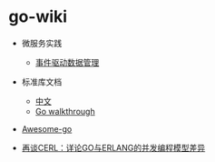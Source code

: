 # go-wiki


- 微服务实践
  + [事件驱动数据管理](/microservice/data-driven-management)
  
- 标准库文档
  + [中文](http://blog.huangz.me/2017/go-stdlib-container-list.html)
  + [Go walkthrough](https://medium.com/go-walkthrough)
  
- [Awesome-go](https://github.com/avelino/awesome-go)

- [再谈CERL：详论GO与ERLANG的并发编程模型差异](http://blog.qiniu.com/archives/1059)
